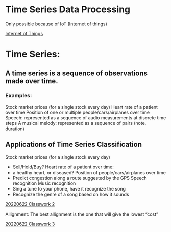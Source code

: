 # Time Series Data Processing

Only possible because of  IoT (Internet of things)

[Internet of Things](Time%20Series%20Data%20Processing%205bb6783d243d4cc2abbb2469b49797e6/Internet%20of%20Things%206a3db18259a644139c5fa3117da4ac09.md)

# Time Series:

## A time series is a sequence of observations made over time.

### Examples:

Stock market prices (for a single stock every day)
Heart rate of a patient over time
Position of one or multiple people/cars/airplanes over time
Speech: represented as a sequence of audio measurements at discrete time steps
A musical melody: represented as a sequence of pairs (note, duration)

## Applications of Time Series Classification

Stock market prices (for a single stock every day)
- Sell/Hold/Buy?
Heart rate of a patient over time:
- a healthy heart, or diseased?
Position of people/cars/airplanes over time
- Predict congestion along a route suggested by the GPS
Speech recognition
Music recognition
- Sing a tune to your phone, have it recognize the song
- Recognize the genre of a song based on how it sounds

[20220622 Classwork 2](Time%20Series%20Data%20Processing%205bb6783d243d4cc2abbb2469b49797e6/20220622%20Classwork%202%20ec75b6c3bada4f2aa99ef0d9980b6e9b.md)

Allignment:
The best allignment is the one that will give the lowest “cost”

[20220622 Classwork 3](Time%20Series%20Data%20Processing%205bb6783d243d4cc2abbb2469b49797e6/20220622%20Classwork%203%20204215b380d64af6a0b13ac57cd05ace.md)